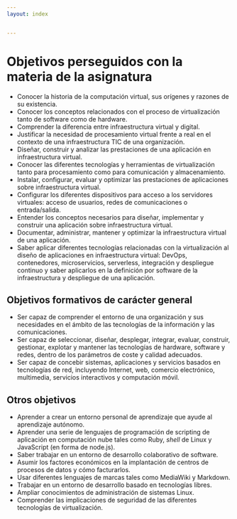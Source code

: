 ```yaml
---
layout: index


---
```

# Objetivos perseguidos con la materia de la asignatura

- Conocer la historia de la computación virtual, sus orígenes y
  razones de su existencia.
- Conocer los conceptos relacionados con el proceso de virtualización
  tanto de software como de hardware.
- Comprender la diferencia entre infraestructura virtual y digital.
- Justificar la necesidad de procesamiento virtual frente a real en el
  contexto de una infraestructura TIC de una organización.
- Diseñar, construir y analizar las prestaciones de una aplicación en
  infraestructura virtual.
- Conocer las diferentes tecnologías y herramientas de virtualización
  tanto para procesamiento como para comunicación y almacenamiento.
- Instalar, configurar, evaluar y optimizar las prestaciones de
  aplicaciones sobre infraestructura virtual.
- Configurar los diferentes dispositivos para acceso a los servidores
  virtuales: acceso de usuarios, redes de comunicaciones o
  entrada/salida.
- Entender los conceptos necesarios para diseñar, implementar y
  construir una aplicación sobre infraestructura virtual.
- Documentar, administrar, mantener y optimizar la infraestructura
  virtual de una aplicación.
- Saber aplicar diferentes tecnologías relacionadas con la
  virtualización al diseño de aplicaciones en infraestructura virtual:
  DevOps, contenedores, microservicios, serverless, integración y
  despliegue continuo y saber aplicarlos en la definición por software
  de la infraestructura y despliegue de una aplicación.

## Objetivos formativos de carácter general

- Ser capaz de comprender el entorno de una organización y sus
    necesidades en el ámbito de las tecnologías de la información y
    las comunicaciones.
- Ser capaz de seleccionar, diseñar, desplegar, integrar, evaluar,
    construir, gestionar, explotar y mantener las tecnologías de
    hardware, software y redes, dentro de los parámetros de coste y
    calidad adecuados.
- Ser capaz de concebir sistemas, aplicaciones y servicios basados en
  tecnologías de red, incluyendo Internet, web, comercio electrónico,
  multimedia, servicios interactivos y computación móvil.

## Otros objetivos

* Aprender a crear un entorno personal de aprendizaje que ayude al aprendizaje
  autónomo.
* Aprender una serie de lenguajes de programación de scripting de
  aplicación en computación nube tales como Ruby, *shell* de Linux y
  JavaScript (en forma de node.js).
* Saber trabajar en un entorno de desarrollo colaborativo de software.
* Asumir los factores económicos en la implantación de centros de procesos de
  datos y cómo facturarlos.
* Usar diferentes lenguajes de marcas tales como MediaWiki y Markdown.
* Trabajar en un entorno de desarrollo basado en tecnologías libres.
* Ampliar conocimientos de administración de sistemas Linux.
* Comprender las implicaciones de seguridad de las diferentes tecnologías de
  virtualización.
